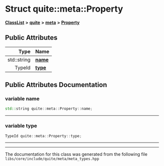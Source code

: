 

# Struct quite::meta::Property



[**ClassList**](annotated.md) **>** [**quite**](namespacequite.md) **>** [**meta**](namespacequite_1_1meta.md) **>** [**Property**](structquite_1_1meta_1_1Property.md)


























## Public Attributes

| Type | Name |
| ---: | :--- |
|  std::string | [**name**](#variable-name)  <br> |
|  TypeId | [**type**](#variable-type)  <br> |












































## Public Attributes Documentation




### variable name 

```C++
std::string quite::meta::Property::name;
```




<hr>



### variable type 

```C++
TypeId quite::meta::Property::type;
```




<hr>

------------------------------
The documentation for this class was generated from the following file `libs/core/include/quite/meta/meta_types.hpp`

